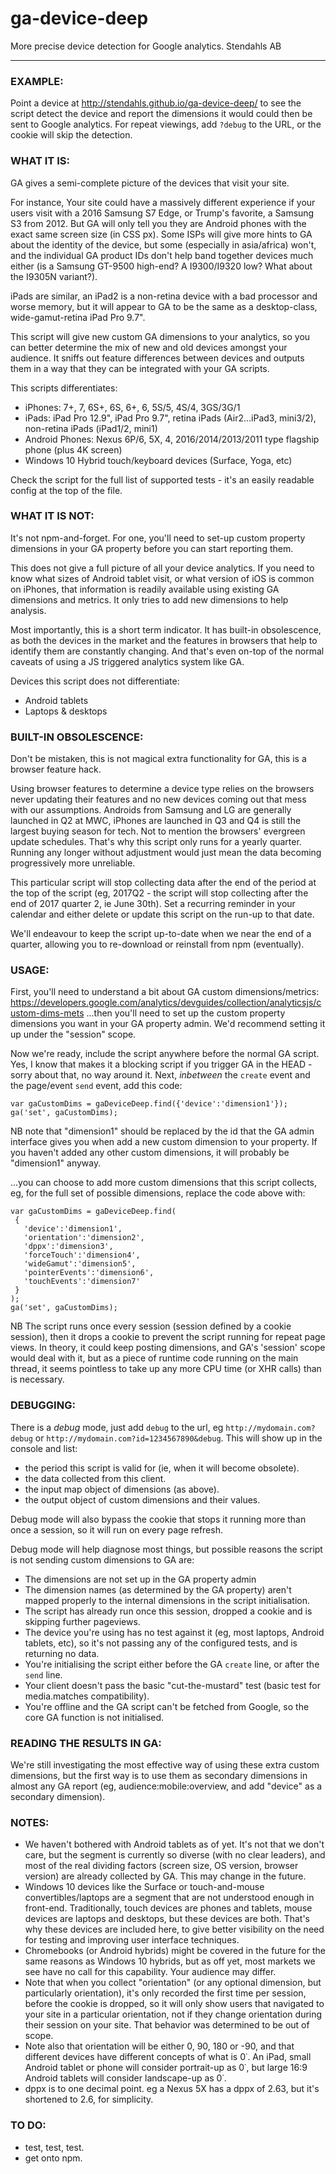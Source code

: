 # ga-device-deep
More precise device detection for Google analytics.
Stendahls AB

----------------------------------------

### EXAMPLE:

Point a device at http://stendahls.github.io/ga-device-deep/ to see the script detect the device and report the dimensions it would could then be sent to Google analytics. For repeat viewings, add `?debug` to the URL, or the cookie will skip the detection.

### WHAT IT IS:
 
GA gives a semi-complete picture of the devices that visit your site. 

For instance, Your site could have a massively different experience if your users visit with a 2016 Samsung S7 Edge, or Trump's favorite, a Samsung S3 from 2012. But GA will only tell you they are Android phones with the exact same screen size (in CSS px). Some ISPs will give more hints to GA about the identity of the device, but some (especially in asia/africa) won't, and the individual GA product IDs don't help band together devices much either (is a Samsung GT-9500 high-end? A I9300/I9320 low? What about the I9305N variant?). 

iPads are similar, an iPad2 is a non-retina device with a bad processor and worse memory, but it will appear to GA to be the same as a desktop-class, wide-gamut-retina iPad Pro 9.7".
 
This script will give new custom GA dimensions to your analytics, so you can better determine the mix of new and old devices amongst your audience. It  sniffs out feature differences between devices and outputs them in a way that they can be integrated with your GA scripts.

This scripts differentiates:
- iPhones: 7+, 7, 6S+, 6S, 6+, 6, 5S/5, 4S/4, 3GS/3G/1
- iPads: iPad Pro 12.9", iPad Pro 9.7", retina iPads (Air2...iPad3, mini3/2), non-retina iPads (iPad1/2, mini1)
- Android Phones: Nexus 6P/6, 5X, 4, 2016/2014/2013/2011 type flagship phone (plus 4K screen)
- Windows 10 Hybrid touch/keyboard devices (Surface, Yoga, etc)

Check the script for the full list of supported tests - it's an easily readable config at the top of the file.

### WHAT IT IS NOT:

It's not npm-and-forget. For one, you'll need to set-up custom property dimensions in your GA property before you can start reporting them.

This does not give a full picture of all your device analytics. If you need to know what sizes of Android tablet visit, or what version of iOS is common on iPhones, that information is readily available using existing GA dimensions and metrics. It only tries to add new dimensions to help analysis.
 
Most importantly, this is a short term indicator. It has built-in obsolescence, as both the devices in the market and the features in browsers that help to identify them are constantly changing. And that's even on-top of the normal caveats of using a JS triggered analytics system like GA.

Devices this script does not differentiate:
- Android tablets
- Laptops & desktops
 
### BUILT-IN OBSOLESCENCE:
 
Don't be mistaken, this is not magical extra functionality for GA, this is a browser feature hack. 

Using browser features to determine a device type relies on the browsers never updating their features and no new devices coming out that mess with our assumptions. Androids from Samsung and LG are generally launched in Q2 at MWC, iPhones are launched in Q3 and Q4 is still the largest buying season for tech. Not to mention the browsers' evergreen update schedules. That's why this script only runs for a yearly quarter. Running any longer without adjustment would just mean the data becoming progressively more unreliable.

This particular script will stop collecting data after the end of the period at the top of the script (eg, 2017Q2 - the script will stop collecting after the end of 2017 quarter 2, ie June 30th). Set a recurring reminder in your  calendar and either delete or update this script on the run-up to that date.

We'll endeavour to keep the script up-to-date when we near the end of a quarter, allowing you to re-download or reinstall from npm (eventually).
 
### USAGE:

First, you'll need to understand a bit about GA custom dimensions/metrics:
https://developers.google.com/analytics/devguides/collection/analyticsjs/custom-dims-mets
...then you'll need to set up the custom property dimensions you want in your GA property admin. We'd recommend setting it up under the "session" scope.
 
Now we're ready, include the script anywhere before the normal GA script. Yes, I know that makes it a blocking script if you trigger GA in the HEAD - sorry about that, no way around it. Next, *inbetween* the `create` event and the page/event `send` event, add this code:
 
```
var gaCustomDims = gaDeviceDeep.find({'device':'dimension1'});
ga('set', gaCustomDims);
```
NB note that "dimension1" should be replaced by the id that the GA admin interface gives you when add a new custom dimension to your property. If you haven't added any other custom dimensions, it will probably be "dimension1" anyway.
 
...you can choose to add more custom dimensions that this script collects, eg, for the full set of possible dimensions, replace the code above with:
 
 ```
var gaCustomDims = gaDeviceDeep.find(
  {
    'device':'dimension1',
    'orientation':'dimension2',
    'dppx':'dimension3',
    'forceTouch':'dimension4',
    'wideGamut':'dimension5',
    'pointerEvents':'dimension6',
    'touchEvents':'dimension7'
  }
);
 ga('set', gaCustomDims);
```

NB The script runs once every session (session defined by a cookie session), then it drops a cookie to prevent the script running for repeat page views. In theory, it could keep posting dimensions, and GA's 'session' scope would deal with it, but as a piece of runtime code running on the main thread, it seems pointless to take up any more CPU time (or XHR calls) than is necessary.

### DEBUGGING:

There is a *debug* mode, just add `debug` to the url, eg `http://mydomain.com?debug` or `http://mydomain.com?id=1234567890&debug`. This will show up in the console and list:
- the period this script is valid for (ie, when it will become obsolete).
- the data collected from this client.
- the input map object of dimensions (as above).
- the output object of custom dimensions and their values.

Debug mode will also bypass the cookie that stops it running more than once a session, so it will run on every page refresh.

Debug mode will help diagnose most things, but possible reasons the script is not sending custom dimensions to GA are:
- The dimensions are not set up in the GA property admin
- The dimension names (as determined by the GA property) aren't mapped properly to the internal dimensions in the script initialisation.
- The script has already run once this session, dropped a cookie and is skipping further pageviews.
- The device you're using has no test against it (eg, most laptops, Android tablets, etc), so it's not passing any of the configured tests, and is returning no data.
- You're initialising the script either before the GA `create` line, or after the `send` line.
- Your client doesn't pass the basic "cut-the-mustard" test (basic test for media.matches compatibility).
- You're offline and the GA script can't be fetched from Google, so the core GA function is not initialised.

### READING THE RESULTS IN GA:

We're still investigating the most effective way of using these extra custom dimensions, but the first way is to use them as secondary dimensions in almost any GA report (eg, audience:mobile:overview, and add "device" as a secondary dimension).

### NOTES:
 
- We haven't bothered with Android tablets as of yet. It's not that we don't care, but the segment is currently so diverse (with no clear leaders), and most of the real dividing factors (screen size, OS version, browser version) are already collected by GA. This may change in the future.
- Windows 10 devices like the Surface or touch-and-mouse convertibles/laptops are a segment that are not understood enough in front-end.  Traditionally, touch devices are phones and tablets, mouse devices are  laptops and desktops, but these devices are both. That's why these devices  are included here, to give better visibility on the need for testing and  improving user interface techniques.
- Chromebooks (or Android hybrids) might be covered in the future for the same reasons as Windows 10 hybrids, but as off yet, most markets we see  have no call for this capability. Your audience may differ.
- Note that when you collect "orientation" (or any optional dimension, but particularly orientation), it's only recorded the first time per session, before the cookie is dropped, so it will only show users that navigated to your site in a particular orientation, not if they change orientation during their session on your site. That behavior was determined to be out of scope.
- Note also that orientation will be either 0, 90, 180 or -90, and that different devices have different concepts of what is 0˙. An iPad, small Android tablet or phone will consider portrait-up as 0˙, but large 16:9 Android tablets will consider landscape-up as 0˙.
- dppx is to one decimal point. eg a Nexus 5X has a dppx of 2.63, but it's shortened to 2.6, for simplicity.

### TO DO:
- test, test, test.
- get onto npm.
